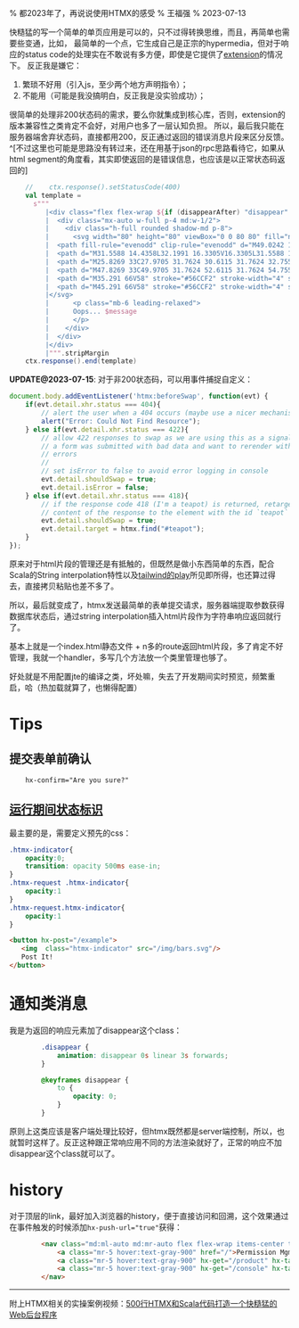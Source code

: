 % 都2023年了，再说说使用HTMX的感受
% 王福强
% 2023-07-13

快糙猛的写一个简单的单页应用是可以的，只不过得转换思维，而且，再简单也需要些变通，比如， 最简单的一个点，它生成自己是正宗的hypermedia，但对于响应的status code的处理实在不敢说有多方便，即使是它提供了[extension](https://htmx.org/extensions/response-targets/)的情况下。 反正我是嫌它：

1. 繁琐不好用（引入js，至少两个地方声明指令）；
2. 不能用（可能是我没搞明白，反正我是没实验成功）；

很简单的处理非200状态码的需求，要么你就集成到核心库，否则，extension的版本兼容性之类肯定不会好，对用户也多了一层认知负担。 所以，最后我只能在服务器端舍弃状态码，直接都用200，反正通过返回的错误消息片段来区分反馈。^[不过这里也可能是思路没有转过来，还在用基于json的rpc思路看待它，如果从html segment的角度看，其实即使返回的是错误信息，也应该是以正常状态码返回的]


```scala
    //    ctx.response().setStatusCode(400)
    val template =
      s"""
         |<div class="flex flex-wrap ${if (disappearAfter) "disappear" else ""}">
         |  <div class="mx-auto w-full p-4 md:w-1/2">
         |    <div class="h-full rounded shadow-md p-8">
         |      <svg width="80" height="80" viewBox="0 0 80 80" fill="none" xmlns="http://www.w3.org/2000/svg">
         |  <path fill-rule="evenodd" clip-rule="evenodd" d="M49.0242 14.4358C43.3597 12.5214 37.2232 12.5214 31.5588 14.4358L30.5226 14.786C25.2023 16.5841 20.6721 20.1749 17.7068 24.944L17.5034 25.2712C14.4253 30.2217 13.3205 36.1484 14.408 41.8755C15.4616 47.4241 18.4999 52.399 22.955 55.8702L23.72 56.4662C24.5986 57.1508 25.0473 58.2719 24.784 59.3541L24.5935 60.1374C24.3954 60.9518 24.4167 61.8042 24.6553 62.6078C25.2527 64.62 27.102 66 29.201 66H35.2624H45.3196H51.3893C53.4834 66 55.3284 64.6233 55.9244 62.6158C56.1644 61.8073 56.184 60.9493 55.981 60.1306L55.7953 59.3821C55.5247 58.2907 55.9759 57.1573 56.8629 56.4662L57.628 55.8702C62.083 52.399 65.1213 47.4241 66.1749 41.8755C67.2624 36.1484 66.1576 30.2217 63.0795 25.2712L62.8761 24.944C59.9108 20.1749 55.3806 16.5841 50.0604 14.786L49.0242 14.4358Z" fill="#9B51E0" />
         |  <path d="M31.5588 14.4358L32.1991 16.3305V16.3305L31.5588 14.4358ZM49.0242 14.4358L48.3838 16.3305L48.3838 16.3305L49.0242 14.4358ZM30.5226 14.786L29.8822 12.8913L29.8822 12.8913L30.5226 14.786ZM17.7068 24.944L16.0083 23.888L17.7068 24.944ZM17.5034 25.2712L19.2019 26.3272L17.5034 25.2712ZM14.408 41.8755L16.3729 41.5024L14.408 41.8755ZM22.955 55.8702L24.1842 54.2925L24.1842 54.2925L22.955 55.8702ZM24.5935 60.1374L26.5368 60.6101L24.5935 60.1374ZM24.6553 62.6078L22.738 63.177L24.6553 62.6078ZM55.9244 62.6158L54.0071 62.0465L55.9244 62.6158ZM55.981 60.1306L57.9222 59.6493L55.981 60.1306ZM57.628 55.8702L58.8572 57.4478H58.8572L57.628 55.8702ZM66.1749 41.8755L64.21 41.5024L66.1749 41.8755ZM63.0795 25.2712L61.381 26.3272L61.3811 26.3272L63.0795 25.2712ZM62.8761 24.944L64.5746 23.888L64.5746 23.888L62.8761 24.944ZM50.0604 14.786L50.7007 12.8913L50.7007 12.8913L50.0604 14.786ZM55.7953 59.3821L53.8541 59.8635L55.7953 59.3821ZM24.784 59.3541L22.8407 58.8814L24.784 59.3541ZM32.1991 16.3305C37.4482 14.5565 43.1347 14.5565 48.3838 16.3305L49.6645 12.5411C43.5847 10.4863 36.9982 10.4863 30.9184 12.5411L32.1991 16.3305ZM31.1629 16.6807L32.1991 16.3305L30.9184 12.5411L29.8822 12.8913L31.1629 16.6807ZM19.4053 26.0001C22.1257 21.6247 26.2819 18.3304 31.1629 16.6807L29.8822 12.8913C24.1227 14.8379 19.2185 18.7251 16.0083 23.888L19.4053 26.0001ZM19.2019 26.3272L19.4053 26.0001L16.0083 23.888L15.8049 24.2151L19.2019 26.3272ZM16.3729 41.5024C15.379 36.2682 16.3887 30.8517 19.2019 26.3272L15.8049 24.2151C12.4619 29.5918 11.262 36.0286 12.4431 42.2486L16.3729 41.5024ZM24.1842 54.2925C20.1126 51.1201 17.3358 46.5734 16.3729 41.5024L12.4431 42.2486C13.5874 48.2747 16.8873 53.6778 21.7257 57.4478L24.1842 54.2925ZM24.9492 54.8886L24.1842 54.2925L21.7257 57.4478L22.4908 58.0439L24.9492 54.8886ZM22.8407 58.8814L22.6502 59.6647L26.5368 60.6101L26.7274 59.8268L22.8407 58.8814ZM22.6502 59.6647C22.3685 60.8226 22.3988 62.0346 22.738 63.177L26.5726 62.0385C26.4346 61.5739 26.4223 61.081 26.5368 60.6101L22.6502 59.6647ZM22.738 63.177C23.5874 66.0379 26.2167 68 29.201 68V64C27.9873 64 26.918 63.202 26.5726 62.0385L22.738 63.177ZM29.201 68H35.2624V64H29.201V68ZM35.2624 68H45.3196V64H35.2624V68ZM45.3196 68H51.3893V64H45.3196V68ZM51.3893 68C54.3688 68 56.9936 66.0412 57.8417 63.185L54.0071 62.0465C53.6631 63.2053 52.5981 64 51.3893 64V68ZM57.8417 63.185C58.1832 62.0347 58.211 60.8139 57.9222 59.6493L54.0398 60.612C54.1569 61.0846 54.1457 61.5798 54.0071 62.0465L57.8417 63.185ZM57.9222 59.6493L57.7365 58.9007L53.8541 59.8635L54.0398 60.612L57.9222 59.6493ZM56.3987 54.2925L55.6337 54.8886L58.0922 58.0439L58.8572 57.4478L56.3987 54.2925ZM64.21 41.5024C63.2471 46.5734 60.4703 51.1201 56.3987 54.2925L58.8572 57.4478C63.6957 53.6778 66.9955 48.2747 68.1398 42.2486L64.21 41.5024ZM61.3811 26.3272C64.1942 30.8517 65.2039 36.2682 64.21 41.5024L68.1398 42.2486C69.3209 36.0286 68.121 29.5918 64.778 24.2151L61.3811 26.3272ZM61.1777 26.0001L61.381 26.3272L64.778 24.2151L64.5746 23.888L61.1777 26.0001ZM49.42 16.6807C54.301 18.3304 58.4572 21.6247 61.1777 26.0001L64.5746 23.888C61.3645 18.7251 56.4602 14.8379 50.7007 12.8913L49.42 16.6807ZM48.3838 16.3305L49.42 16.6807L50.7007 12.8913L49.6645 12.5411L48.3838 16.3305ZM57.7365 58.9007C57.6755 58.6545 57.7619 58.3012 58.0922 58.0439L55.6337 54.8886C54.19 56.0135 53.3739 57.9269 53.8541 59.8635L57.7365 58.9007ZM22.4908 58.0439C22.8144 58.296 22.8991 58.6412 22.8407 58.8814L26.7274 59.8268C27.1954 57.9025 26.3828 56.0055 24.9492 54.8886L22.4908 58.0439Z" fill="#56CCF2" />
         |  <path d="M25.8269 33C27.9705 31.7624 30.6115 31.7624 32.7551 33C34.8987 34.2376 36.2192 36.5248 36.2192 39C36.2192 41.4752 34.8987 43.7624 32.7551 45C30.6115 46.2376 27.9705 46.2376 25.8269 45C23.6833 43.7624 22.3628 41.4752 22.3628 39C22.3628 36.5248 23.6833 34.2376 25.8269 33Z" fill="#56CCF2" />
         |  <path d="M47.8269 33C49.9705 31.7624 52.6115 31.7624 54.7551 33C56.8987 34.2376 58.2192 36.5248 58.2192 39C58.2192 41.4752 56.8987 43.7624 54.7551 45C52.6115 46.2376 49.9705 46.2376 47.8269 45C45.6833 43.7624 44.3628 41.4752 44.3628 39C44.3628 36.5248 45.6833 34.2376 47.8269 33Z" fill="#56CCF2" />
         |  <path d="M35.291 66V58" stroke="#56CCF2" stroke-width="4" stroke-linecap="round" stroke-linejoin="round" />
         |  <path d="M45.291 66V58" stroke="#56CCF2" stroke-width="4" stroke-linecap="round" stroke-linejoin="round" />
         |</svg>
         |      <p class="mb-6 leading-relaxed">
         |      Oops... $message
         |      </p>
         |    </div>
         |  </div>
         |</div>
         |""".stripMargin
    ctx.response().end(template)
```

**UPDATE@2023-07-15**:  对于非200状态码，可以用事件捕捉自定义：


```js
document.body.addEventListener('htmx:beforeSwap', function(evt) {
    if(evt.detail.xhr.status === 404){
        // alert the user when a 404 occurs (maybe use a nicer mechanism than alert())
        alert("Error: Could Not Find Resource");
    } else if(evt.detail.xhr.status === 422){
        // allow 422 responses to swap as we are using this as a signal that
        // a form was submitted with bad data and want to rerender with the
        // errors
        //
        // set isError to false to avoid error logging in console
        evt.detail.shouldSwap = true;
        evt.detail.isError = false;
    } else if(evt.detail.xhr.status === 418){
        // if the response code 418 (I'm a teapot) is returned, retarget the
        // content of the response to the element with the id `teapot`
        evt.detail.shouldSwap = true;
        evt.detail.target = htmx.find("#teapot");
    }
});
```

原来对于html片段的管理还是有抵触的，但既然是做小东西简单的东西，配合Scala的String interpolation特性以及[tailwind的play](https://play.tailwindcss.com/)所见即所得，也还算过得去，直接拷贝粘贴也差不多了。

所以，最后就变成了，htmx发送最简单的表单提交请求，服务器端提取参数获得数据库状态后，通过string interpolation插入html片段作为字符串响应返回就行了。

基本上就是一个index.html静态文件 + n多的route返回html片段，多了肯定不好管理，我就一个handler，多写几个方法放一个类里管理也够了。

好处就是不用配置jte的编译之类，坏处嘛，失去了开发期间实时预览，频繁重启，哈（热加载就算了，也懒得配置）


# Tips

## 提交表单前确认


```
    hx-confirm="Are you sure?"
```

## [运行期间状态标识](https://htmx.org/docs/#indicators)

最主要的是，需要定义预先的css：

```css
.htmx-indicator{
    opacity:0;
    transition: opacity 500ms ease-in;
}
.htmx-request .htmx-indicator{
    opacity:1
}
.htmx-request.htmx-indicator{
    opacity:1
}
```


```html
<button hx-post="/example">
   <img  class="htmx-indicator" src="/img/bars.svg"/>
   Post It!
</button>
```


# 通知类消息

我是为返回的响应元素加了disappear这个class：

```css
        .disappear {
            animation: disappear 0s linear 3s forwards;
        }

        @keyframes disappear {
            to {
                opacity: 0;
            }
        }
```

原则上这类应该是客户端处理比较好，但htmx既然都是server端控制，所以，也就暂时这样了。反正这种跟正常响应用不同的方法渲染就好了，正常的响应不加disappear这个class就可以了。

# history

对于顶层的link，最好加入浏览器的history，便于直接访问和回溯，这个效果通过在事件触发的时候添加`hx-push-url="true"`获得：

```html
        <nav class="md:ml-auto md:mr-auto flex flex-wrap items-center text-base justify-center">
            <a class="mr-5 hover:text-gray-900" href="/">Permission Mgmt</a>
            <a class="mr-5 hover:text-gray-900" hx-get="/product" hx-target="#mainZone" hx-swap="outerHTML" hx-push-url="true">Product Mgmt</a>
            <a class="mr-5 hover:text-gray-900" hx-get="/console" hx-target="#mainZone" hx-swap="outerHTML" hx-push-url="true">SQL Console</a>
        </nav>
```

---

附上HTMX相关的实操案例视频：[500行HTMX和Scala代码打造一个快糙猛的Web后台程序](https://youtu.be/YSDwlEdd4-I)

